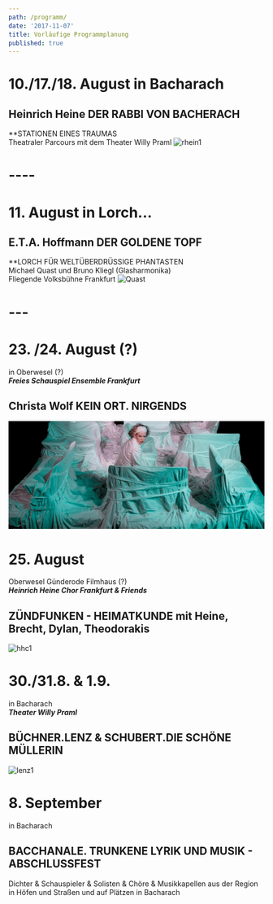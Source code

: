 ```yaml
---
path: /programm/
date: '2017-11-07'
title: Vorläufige Programmplanung
published: true
---
```

# 10./17./18. August  in Bacharach   
## Heinrich Heine DER RABBI VON BACHERACH 
**STATIONEN EINES TRAUMAS   
Theatraler Parcours mit dem Theater Willy Praml
 ![rhein1](/rhein1.jpg)   

# ----     

# 11. August   in Lorch... 
## E.T.A. Hoffmann  DER GOLDENE TOPF  
**LORCH FÜR WELTÜBERDRÜSSIGE PHANTASTEN   
Michael Quast und Bruno Kliegl (Glasharmonika)  
Fliegende Volksbühne Frankfurt 
![Quast](/e.t.a.jpg)   

# ---   

# 23. /24. August (?)   
in Oberwesel (?)     
***Freies Schauspiel Ensemble Frankfurt***
## Christa Wolf  KEIN ORT. NIRGENDS
![fse](/fse1.png)

# 25. August   
Oberwesel Günderode Filmhaus (?)    
***Heinrich Heine Chor Frankfurt & Friends*** 
## ZÜNDFUNKEN - HEIMATKUNDE mit Heine, Brecht, Dylan, Theodorakis   
![hhc1](/hhc1.jpg)

# 30./31.8. & 1.9.   
in Bacharach    
***Theater Willy Praml***
## BÜCHNER.LENZ & SCHUBERT.DIE SCHÖNE MÜLLERIN
![lenz1](/lenz1.png)


# 8. September   
in Bacharach    
## BACCHANALE. TRUNKENE LYRIK UND MUSIK -  ABSCHLUSSFEST    
Dichter & Schauspieler & Solisten & Chöre & Musikkapellen aus der Region       
in Höfen und Straßen und auf Plätzen in Bacharach
